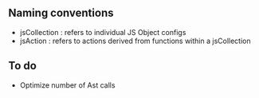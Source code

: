 ## Naming conventions

- jsCollection : refers to individual JS Object configs
- jsAction : refers to actions derived from functions within a jsCollection

## To do

- Optimize number of Ast calls
